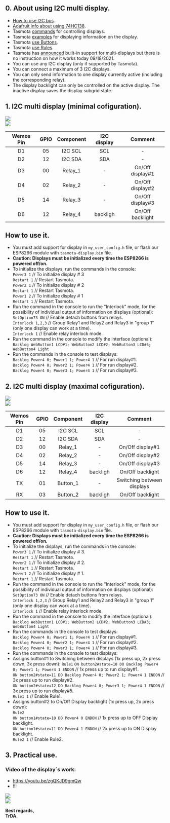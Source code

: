 ## 0. About using I2C multi display.   
 - [How to use I2C bus](https://github.com/arendst/Tasmota/discussions/10827).  
 - [Adafruit info about using 74HC138](https://learn.adafruit.com/delorean-time-circuit/circuit-trickery).
 - Tasmota [commands](https://tasmota.github.io/docs/Commands/#displays) for controlling displays.  
 - Tasmota [examples](https://tasmota.github.io/docs/Displays/#rule-examples-for-scripting-examples-see-scripting-docs) for displaying information on the display.  
 - Tasmota [use Buttons](https://tasmota.github.io/docs/Buttons-and-Switches/#button).   
 - Tasmota [use Rules](https://tasmota.github.io/docs/Rules/).    
 - Tasmota has [announced](https://github.com/arendst/Tasmota/pull/11821) built-in support for multi-displays but there is no instruction on how it works today 09/18/2021. 
 - You can use any I2C display (only if supported by Tasmota).
 - You can connect a maximum of 3 I2C displays.
 - You can only send information to one display currently active (including the corresponding relay).  
 - The display backlight can only be controlled on the active display. The inactive display saves the display subgrid state.  

## 1. I2C multi display (minimal cofiguration).
![](https://raw.githubusercontent.com/TrDA-hab/Projects/master/I2C%20multi%20display/4161.jpg)  
![](https://raw.githubusercontent.com/TrDA-hab/Projects/master/I2C%20multi%20display/4162.jpg)   

Wemos Pin|GPIO|Component|I2C display|Сomment|
:-:|:-:|:-:|:-:|:-:
D1|05|I2C SCL|SCL|-
D2|12|I2C SDA|SDA|-
D3|00|Relay_1|-|On/Off display#1
D4|02|Relay_2|-|On/Off display#2
D5|14|Relay_3|-|On/Off display#3
D6|12|Relay_4|backligh|On/Off backlight

## How to use it.  
 - You must add support for display in `my_user_config.h` file, or flash our ESP8266 module with `tasmota-display.bin` file.   
 - **Caution: Displays must be initialized every time the ESP8266 is powered off/on.**
 - To initialize the displays, run the commands in the console:  
   `Power3 1`  // To initialize display # 3  
   `Restart 1` // Restart Tasmota.   
   `Power2 1`  // To initialize display # 2  
   `Restart 1` // Restart Tasmota.  
   `Power1 2`  // To initialize display # 1  
   `Restart 1` // Restart Tasmota.    
 - Run the command in the console  to run the "Interlock" mode, for the possibility of individual output of information on displays (optional):  
   `SetOption73 ON`  // Enable detach buttons from relays.  
   `Interlock 1,2,3` // Group Relay1 and Relay2 and Relay3 in "group 1" (only one display can work at a time).  
   `Interlock 1`     // Enable relay interlock mode.  
 - Run the command in the console to modify the interface (optional):   
   `Backlog WebButton1 LCD#1; WebButton2 LCD#2; WebButton3 LCD#3; WebButton4 Light`  
 - Run the commands in the console to test displays:  
   `Backlog Power4 0; Power1 1; Power4 1` // For run display#1.  
   `Backlog Power4 0; Power2 1; Power4 1` // For run display#2.  
   `Backlog Power4 0; Power3 1; Power4 1` // For run display#3.  

## 2. I2C multi display (maximal cofiguration).
![](https://raw.githubusercontent.com/TrDA-hab/Projects/master/I2C%20multi%20display/4171.jpg)  
![](https://raw.githubusercontent.com/TrDA-hab/Projects/master/I2C%20multi%20display/4172.jpg)   

Wemos Pin|GPIO|Component|I2C display|Сomment|
:-:|:-:|:-:|:-:|:-:
D1|05|I2C SCL|SCL|-
D2|12|I2C SDA|SDA|-
D3|00|Relay_1|-|On/Off display#1
D4|02|Relay_2|-|On/Off display#2
D5|14|Relay_3|-|On/Off display#3
D6|12|Relay_4|backligh|On/Off backlight
TX|01|Button_1|-|Switching between displays
RX|03|Button_2|backligh|On/Off backlight  

## How to use it.  
 - You must add support for display in `my_user_config.h` file, or flash our ESP8266 module with `tasmota-display.bin` file.   
 - **Caution: Displays must be initialized every time the ESP8266 is powered off/on.**
 - To initialize the displays, run the commands in the console:  
   `Power3 1`  // To initialize display # 3.  
   `Restart 1` // Restart Tasmota.  
   `Power2 1`  // To initialize display # 2.  
   `Restart 1` // Restart Tasmota.  
   `Power1 2`  // To initialize display # 1.  
   `Restart 1` // Restart Tasmota.   
 - Run the command in the console  to run the "Interlock" mode, for the possibility of individual output of information on displays (optional):  
   `SetOption73 ON`  // Enable detach buttons from relays.  
   `Interlock 1,2,3` // Group Relay1 and Relay2 and Relay3 in "group 1" (only one display can work at a time).  
   `Interlock 1`     // Enable relay interlock mode.  
 - Run the command in the console to modify the interface (optional):   
   `Backlog WebButton1 LCD#1; WebButton2 LCD#2; WebButton3 LCD#3; WebButton4 Light`  
 - Run the commands in the console to test displays:  
   `Backlog Power4 0; Power1 1; Power4 1` // For run display#1.  
   `Backlog Power4 0; Power2 1; Power4 1` // For run display#2.  
   `Backlog Power4 0; Power3 1; Power4 1` // For run display#3.  
 - Run the commands in the console to test displays:  
 - Assigns button#1 to Switching between displays (1x press up, 2x press down, 3x press down):
   `Rule1` 
   `ON button2#state=10 DO Backlog Power4 0; Power1 1; Power4 1 ENDON`  // 1x press up to run display#1.    
   `ON button2#state=11 DO Backlog Power4 0; Power2 1; Power4 1 ENDON`  // 3x press up to run display#2.      
   `ON button2#state=12 DO Backlog Power4 0; Power3 1; Power4 1 ENDON`  // 3x press up to run display#5.      
   `Rule1 1`  // Enable Rule1.  
 - Assigns button#2 to On/Off Display backlight (1x press up, 2x press down):   
   `Rule2`   
   `ON button1#state=10 DO Power4 0 ENDON`  // 1x press up to OFF Display backlight.  
   `ON button1#state=11 DO Power4 1 ENDON`  // 2x press up to ON Display backlight.  
   `Rule2 1` // Enable Rule2.  

## 3. Practical use.  
### Video of the display`s work:   
 - https://youtu.be/zgQKJD9gmQw   
 - !!!  

![](https://raw.githubusercontent.com/TrDA-hab/Projects/master/I2C%20multi%20display/20210918_152007.jpg)  
![](https://raw.githubusercontent.com/TrDA-hab/Projects/master/I2C%20multi%20display/20210919_192536.jpg)  

**Best regards,   
TrDA.**
